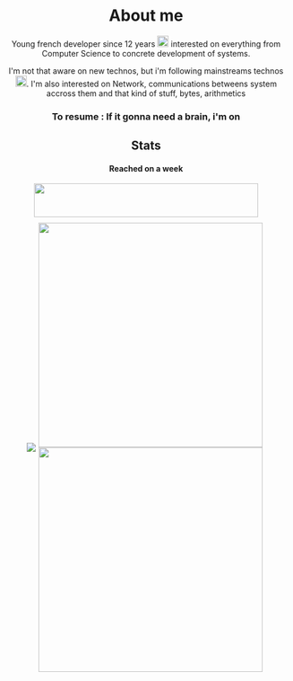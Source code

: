<div align="center">

# About me

<p>Young french developer since 12 years <img src="https://fonts.gstatic.com/s/e/notoemoji/latest/1f923/512.gif" alt="🤣" width="20" height="20"> interested on everything from Computer Science to concrete development of systems.</p>
<p>I'm not that aware on new technos, but i'm following mainstreams technos <img src="https://fonts.gstatic.com/s/e/notoemoji/latest/1f604/512.gif" alt="😄" width="20" height="20">. I'm also interested on Network, communications betweens system accross them and that kind of stuff, bytes, arithmetics</p>
<h3>To resume : If it gonna need a brain, i'm on </h3>

## Stats

<h4>Reached on a week</h4>
<img src="https://www.codewars.com/users/Mecopi/badges/large" style="height:60px; width:400px;">

<div style="display:flex;align-items:center;padding:5px;margin:auto;justify-content:center;">
    <img src="https://github-readme-stats.vercel.app/api/top-langs/?username=benjGam&theme=radical&hide_langs_below=8">
    <div style="display:block;width:400px;height:100%;padding:5px;">
        <img src="https://github-readme-stats.vercel.app/api?username=benjGam&show_icons=true&theme=radical&count_private=true" style="width:400px;">
        <img src="https://streak-stats.demolab.com/?user=benjGam&theme=tokyonight&locale=fr" style="width:400px;">
    </div>
</div>
</div>